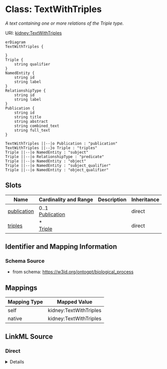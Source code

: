 

# Class: TextWithTriples


_A text containing one or more relations of the Triple type._





URI: [kidney:TextWithTriples](http://w3id.org/ontogpt/kidney-templateTextWithTriples)



```mermaid
erDiagram
TextWithTriples {

}
Triple {
    string qualifier  
}
NamedEntity {
    string id  
    string label  
}
RelationshipType {
    string id  
    string label  
}
Publication {
    string id  
    string title  
    string abstract  
    string combined_text  
    string full_text  
}

TextWithTriples ||--|o Publication : "publication"
TextWithTriples ||--}o Triple : "triples"
Triple ||--|o NamedEntity : "subject"
Triple ||--|o RelationshipType : "predicate"
Triple ||--|o NamedEntity : "object"
Triple ||--|o NamedEntity : "subject_qualifier"
Triple ||--|o NamedEntity : "object_qualifier"

```



<!-- no inheritance hierarchy -->


## Slots

| Name | Cardinality and Range | Description | Inheritance |
| ---  | --- | --- | --- |
| [publication](publication.md) | 0..1 <br/> [Publication](Publication.md) |  | direct |
| [triples](triples.md) | * <br/> [Triple](Triple.md) |  | direct |









## Identifier and Mapping Information







### Schema Source


* from schema: https://w3id.org/ontogpt/biological_process





## Mappings

| Mapping Type | Mapped Value |
| ---  | ---  |
| self | kidney:TextWithTriples |
| native | kidney:TextWithTriples |





## LinkML Source

<!-- TODO: investigate https://stackoverflow.com/questions/37606292/how-to-create-tabbed-code-blocks-in-mkdocs-or-sphinx -->

### Direct

<details>
```yaml
name: TextWithTriples
description: A text containing one or more relations of the Triple type.
from_schema: https://w3id.org/ontogpt/biological_process
attributes:
  publication:
    name: publication
    annotations:
      prompt.skip:
        tag: prompt.skip
        value: 'true'
    from_schema: https://w3id.org/ontogpt/biological_process
    rank: 1000
    domain_of:
    - TextWithTriples
    - TextWithEntity
    range: Publication
    inlined: true
  triples:
    name: triples
    from_schema: https://w3id.org/ontogpt/biological_process
    rank: 1000
    multivalued: true
    domain_of:
    - TextWithTriples
    range: Triple
    inlined: true
    inlined_as_list: true

```
</details>

### Induced

<details>
```yaml
name: TextWithTriples
description: A text containing one or more relations of the Triple type.
from_schema: https://w3id.org/ontogpt/biological_process
attributes:
  publication:
    name: publication
    annotations:
      prompt.skip:
        tag: prompt.skip
        value: 'true'
    from_schema: https://w3id.org/ontogpt/biological_process
    rank: 1000
    alias: publication
    owner: TextWithTriples
    domain_of:
    - TextWithTriples
    - TextWithEntity
    range: Publication
    inlined: true
  triples:
    name: triples
    from_schema: https://w3id.org/ontogpt/biological_process
    rank: 1000
    multivalued: true
    alias: triples
    owner: TextWithTriples
    domain_of:
    - TextWithTriples
    range: Triple
    inlined: true
    inlined_as_list: true

```
</details>